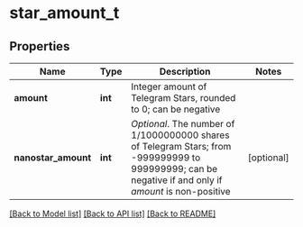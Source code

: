 # star_amount_t

## Properties
Name | Type | Description | Notes
------------ | ------------- | ------------- | -------------
**amount** | **int** | Integer amount of Telegram Stars, rounded to 0; can be negative | 
**nanostar_amount** | **int** | *Optional*. The number of 1/1000000000 shares of Telegram Stars; from -999999999 to 999999999; can be negative if and only if *amount* is non-positive | [optional] 

[[Back to Model list]](../README.md#documentation-for-models) [[Back to API list]](../README.md#documentation-for-api-endpoints) [[Back to README]](../README.md)


